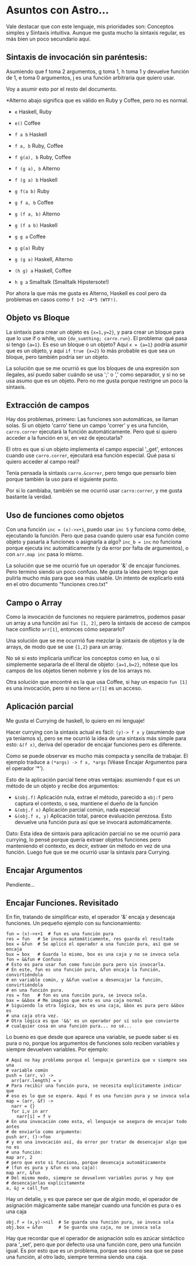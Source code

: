 # Asuntos con Astro...

Vale destacar que con este lenguaje, mis prioridades son: Conceptos simples y Sintaxis intuitiva. Aunque me gusta mucho la sintaxis regular, es más bien un poco secundario aquí.

## Sintaxis de invocación sin paréntesis:

Asumiendo que f toma 2 argumentos, g toma 1, h toma 1 y devuelve función de 1, e toma 0 argumentos, j es una función arbitraria que quiero usar.

Voy a asumir esto por el resto del documento.

*Alterno abajo significa que es válido en Ruby y Coffee, pero no es normal.

- `e` Haskell, Ruby
- `e()` Coffee

- `f a b` Haskell
- `f a, b` Ruby, Coffee

- `f g(a), b` Ruby, Coffee
- `f (g a), b` Alterno
- `f (g a) b` Haskell

- `g f(a b)` Ruby
- `g f a, b` Coffee
- `g (f a, b)` Alterno
- `g (f a b)` Haskell

- `g g a` Coffee
- `g g(a)` Ruby
- `g (g a)` Haskell, Alterno

- `(h g) a` Haskell, Coffee
- `h g a` Smalltalk (Smalltalk Hipstersote!)

Por ahora la que más me gusta es Alterno, Haskell es cool pero da problemas en casos como `f 1+2 -4*5 (WTF!)`.

## Objeto vs Bloque

La sintaxis para crear un objeto es `{x=1,y=2}`, y para crear un bloque para que lo use if o while, uso `{do_sumthing; carro.run}`. El problema: qué pasa si tengo `{a=1}`. Es eso un bloque o un objeto?
Aquí `x = {a=1}` podría asumir que es un objeto, y aquí `if true {x=2}` lo más probable es que sea un bloque, pero también podría ser un objeto.

La solución que se me ocurrió es que los bloques de una expresión son ilegales, así puedo saber cuándo se usa ';' o ',' como separador, y si no se usa asumo que es un objeto. Pero no me gusta porque restrigne un poco la sintaxis.

## Extracción de campos

Hay dos problemas, primero: Las funciones son automáticas, se llaman solas. Si un objeto 'carro' tiene un campo 'correr' y es una función, `carro.correr` ejecutará la función automáticamente. Pero qué si quiero acceder a la función en sí, en vez de ejecutarla?

El otro es que si un objeto implementa el campo especial '_get', entonces cuando use `carro.correr`, ejecutará esa función especial. Qué pasa si quiero acceder al campo real?

Tenía pensada la sintaxis `carro.&correr`, pero tengo que pensarlo bien porque también la uso para el siguiente punto.

Por si lo cambiaba, también se me ocurrió usar `carro:correr`, y me gusta bastante la verdad.

## Uso de funciones como objetos

Con una función `inc = (x)->x+1`, puedo usar `inc 5` y funciona como debe, ejecutando la función. Pero que pasa cuando quiero usar esa función como objeto y pasarla a funciones o asignarla a algo?
`inc_b = inc` no funciona porque ejecuta inc automáticamente (y da error por falta de argumentos), o con `arr.map inc` pasa lo mismo.

La solución que se me ocurrió fue un operador '&' de encajar funciones. Pero terminó siendo un poco confuso. Me gusta la idea pero tengo que pulirla mucho más para que sea más usable. Un intento de explicarlo está en el otro documento "funciones creo.txt"

## Campo o Array

Como la invocación de funciones no requiere parámetros, podemos pasar un array a una función así `fun [1, 2]`, pero la sintaxis de acceso de campos hace conflicto `arr[1]`, entonces cómo separarlo?

Una solución que se me ocurrrió fue mezclar la sintaxis de objetos y la de arrays, de modo que se use `{1,2}` para un array.

No sé si esto implicaría unificar los conceptos como en lua, o si simplemente separarla de el literal de objeto: `{a=1,b=2}`, nótese que los campos de los objetos tienen nobmre y los de los arrays no.

Otra solución que encontré es la que usa Coffee, si hay un espacio `fun [1]` es una invocación, pero si no tiene `arr[1]` es un acceso.

## Aplicación parcial

Me gusta el Currying de haskell, lo quiero en mi lenguaje!

Hacer currying con la sintaxis actual es fácil: `(y)-> f x y` (asumiendo que ya teníamos x), pero se me ocurrió la idea de una sintaxis más simple para esto: `&(f x)`, deriva del operador de encajar funciones pero es diferente.

Como se puede observar es mucho más compacta y sencilla de trabajar. El ejemplo traduce a `(*args) -> f x, *args` (Véase Encajar Argumentos para el operador '*').

Esto de la aplicación parcial tiene otras ventajas: asumiendo f que es un método de un objeto y recibe dos argumentos:

- `&(obj.f)` Aplicación nula, extrae el método, parecido a `obj:f` pero captura el contexto, o sea, mantiene el dueño de la función
- `&(obj.f x)` Aplicación parcial común, nada especial
- `&(obj.f x, y)` Aplicación total, parece evaluación perezosa. Esto devuelve una función pura así que se invocará automáticamente.

Dato: Esta idea de sintaxis para aplicación parcial no se me ocurrió para currying, lo pensé porque quería extraer objetos funciones pero manteniendo el contexto, es decir, extraer ún método en vez de una función. Luego fue que se me ocurrió usar la sintaxis para Currying.

## Encajar Argumentos

Pendiente...

## Encajar Funciones. Revisitado

En fin, tratando de simplificar esto, el operador '&' encaja y desencaja funciones. Un pequeño ejemplo con su funcionamiento:

    fun = (x)->x+1  # fun es una función pura
    res = fun   # Se invoca automáticamente, res guarda el resultado
    box = &fun  # Se aplicó el operador a una función pura, así que se encaja
    bux = box   # Guarda lo mismo, box es una caja y no se invoca sola
    fon = &&fun # Confuso
    # Esto es para usar fun como función pura pero sin invocarla.
    # En este, fun es una función pura, &fun encaja la función, convirtiéndola 
    # en variable común, y &&fun vuelve a desencajar la función, convirtiéndola
    # en una función pura.
    ros = fon   # fon es una función pura, se invoca sola.
    bax = &&box # Me imagino que esto es una caja normal
    # Siguiendo la otra lógica, box es una caja, &box es pura pero &&box es 
    # una caja otra vez.
    # Otra lógica es que '&&' es un operador por sí solo que convierte 
    # cualquier cosa en una función pura... no sé...

Lo bueno es que desde que aparece una variable, se puede saber si es pura o no, porque los argumentos de funciones solo reciben variables y siempre devuelven variables. Por ejemplo:

    # Aquí no hay problema porque el lenguaje garantiza que v siempre sea una
    # variable común
    push = (arr, v) ->
      arr[arr.length] = v
    # Para recibir una función pura, se necesita explícitamente indicar que
    # eso es lo que se espera. Aquí f es una función pura y se invoca sola
    map = (arr, &f) ->
      narr = {}
      for i,v in arr
        narr[i] = f v
    # En una invocación como esta, el lenguaje se asegura de encajar todo antes
    # de enviarlo como argumento:
    push arr, ()->foo
    # y en una invocación así, da error por tratar de desencajar algo que no es
    # una función:
    map arr, 2
    # pero que esto si funciona, porque desencaja automáticamente
    # (fun es pura y &fun es una caja):
    map arr, &fun
    # Del mismo modo, siempre se devuelven variables puras y hay que 
    # desencajarlas explícitamente
    a, &j = call_fun

Hay un detalle, y es que parece ser que de algún modo, el operador de asignación mágicamente sabe manejar cuando una función es pura o es una caja

    obj.f = (x,y)->nil  # Se guarda una función pura, se invoca sola
    obj.box = &fun      # Se guarda una caja, no se invoca sola

Hay que recordar que el operador de asignación solo es azúcar sintáctico para '_set', pero que por defecto usa una función core, pero una función igual. Es por esto que es un problema, porque sea como sea que se pase una función, al otro lado, siempre termina siendo una caja.
